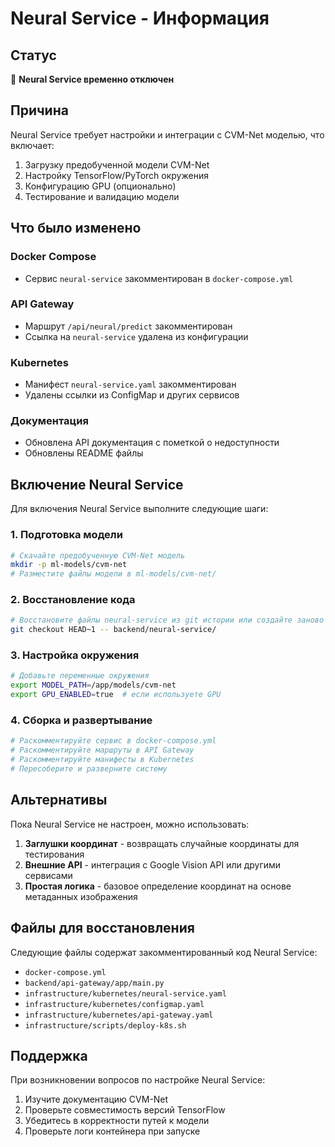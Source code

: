 # Neural Service - Информация

## Статус

🚫 **Neural Service временно отключен**

## Причина

Neural Service требует настройки и интеграции с CVM-Net моделью, что включает:

1. Загрузку предобученной модели CVM-Net
2. Настройку TensorFlow/PyTorch окружения
3. Конфигурацию GPU (опционально)
4. Тестирование и валидацию модели

## Что было изменено

### Docker Compose
- Сервис `neural-service` закомментирован в `docker-compose.yml`

### API Gateway
- Маршрут `/api/neural/predict` закомментирован
- Ссылка на `neural-service` удалена из конфигурации

### Kubernetes
- Манифест `neural-service.yaml` закомментирован
- Удалены ссылки из ConfigMap и других сервисов

### Документация
- Обновлена API документация с пометкой о недоступности
- Обновлены README файлы

## Включение Neural Service

Для включения Neural Service выполните следующие шаги:

### 1. Подготовка модели
```bash
# Скачайте предобученную CVM-Net модель
mkdir -p ml-models/cvm-net
# Разместите файлы модели в ml-models/cvm-net/
```

### 2. Восстановление кода
```bash
# Восстановите файлы neural-service из git истории или создайте заново
git checkout HEAD~1 -- backend/neural-service/
```

### 3. Настройка окружения
```bash
# Добавьте переменные окружения
export MODEL_PATH=/app/models/cvm-net
export GPU_ENABLED=true  # если используете GPU
```

### 4. Сборка и развертывание
```bash
# Раскомментируйте сервис в docker-compose.yml
# Раскомментируйте маршруты в API Gateway
# Раскомментируйте манифесты в Kubernetes
# Пересоберите и разверните систему
```

## Альтернативы

Пока Neural Service не настроен, можно использовать:

1. **Заглушки координат** - возвращать случайные координаты для тестирования
2. **Внешние API** - интеграция с Google Vision API или другими сервисами
3. **Простая логика** - базовое определение координат на основе метаданных изображения

## Файлы для восстановления

Следующие файлы содержат закомментированный код Neural Service:

- `docker-compose.yml`
- `backend/api-gateway/app/main.py`
- `infrastructure/kubernetes/neural-service.yaml`
- `infrastructure/kubernetes/configmap.yaml`
- `infrastructure/kubernetes/api-gateway.yaml`
- `infrastructure/scripts/deploy-k8s.sh`

## Поддержка

При возникновении вопросов по настройке Neural Service:

1. Изучите документацию CVM-Net
2. Проверьте совместимость версий TensorFlow
3. Убедитесь в корректности путей к модели
4. Проверьте логи контейнера при запуске
